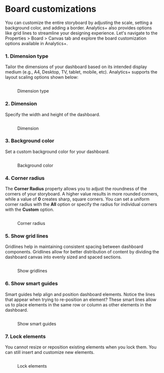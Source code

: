 # Board customizations

You can customize the entire storyboard by adjusting the scale, setting a background color, and adding a border. Analytics+ also provides options like grid lines to streamline your designing experience. Let's navigate to the Properties > Board > Canvas tab and explore the board customization options available in Analytics+. &#x20;

### 1. Dimension type&#x20;

Tailor the dimensions of your dashboard based on its intended display medium (e.g., A4, Desktop, TV, tablet, mobile, etc). Analytics+ supports the layout scaling options shown below:

<figure><img src="../.gitbook/assets/image (151).png" alt=""><figcaption><p>Dimension type</p></figcaption></figure>

### 2. Dimension

Specify the width and height of the dashboard.

<figure><img src="../.gitbook/assets/image (152).png" alt=""><figcaption><p>Dimension</p></figcaption></figure>

### 3. Background color

Set a custom background color for your dashboard.

<figure><img src="../.gitbook/assets/image (154).png" alt=""><figcaption><p>Background color</p></figcaption></figure>

### 4. Corner radius

The **Corner Radius** property allows you to adjust the roundness of the corners of your storyboard. A higher value results in more rounded corners, while a value of **0** creates sharp, square corners. You can set a uniform corner radius with the **All** option or specify the radius for individual corners with the **Custom** option.

<figure><img src="../.gitbook/assets/image (155).png" alt=""><figcaption><p>Corner radius</p></figcaption></figure>

### 5. Show grid lines

Gridlines help in maintaining consistent spacing between dashboard components. Gridlines allow for better distribution of content by dividing the dashboard canvas into evenly sized and spaced sections.

<figure><img src="../.gitbook/assets/image (156).png" alt=""><figcaption><p>Show gridlines</p></figcaption></figure>

### 6. Show smart guides

Smart guides help align and position dashboard elements. Notice the lines that appear when trying to re-position an element? These smart lines allow us to place elements in the same row or column as other elements in the dashboard.

<figure><img src="../.gitbook/assets/Untitled Project (8).gif" alt=""><figcaption><p>Show smart guides</p></figcaption></figure>

### 7. Lock elements

You cannot resize or reposition existing elements when you lock them. You can still insert and customize new elements.

<figure><img src="../.gitbook/assets/image (157).png" alt=""><figcaption><p>Lock elements</p></figcaption></figure>
